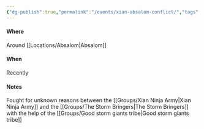 ```yaml
---
{"dg-publish":true,"permalink":"/events/xian-absalom-conflict/","tags":["event"],"noteIcon":"📌"}
---
```


#### Where
Around [[Locations/Absalom\|Absalom]]
#### When
Recently
#### Notes
Fought for unknown reasons between the [[Groups/Xian Ninja Army\|Xian Ninja Army]] and the [[Groups/The Storm Bringers\|The Storm Bringers]] with the help of the [[Groups/Good storm giants tribe\|Good storm giants tribe]]